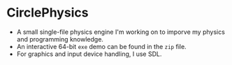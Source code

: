 # CirclePhysics
- A small single-file physics engine I'm working on to imporve my physics and programming knowledge.
- An interactive 64-bit `exe`  demo can be found in the `zip` file. 
- For graphics and input device handling, I use SDL.
